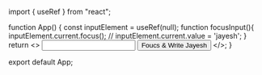import { useRef } from "react";

function App() {
  const inputElement =  useRef(null);
  function focusInput(){
    inputElement.current.focus();
    // inputElement.current.value = 'jayesh';
  }
  return <>
  <input type="text" ref={inputElement} />
  <button onClick={focusInput}>Foucs & Write Jayesh</button>
  </>;
}

export default App;
